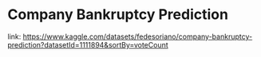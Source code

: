 # Company Bankruptcy Prediction
 link: https://www.kaggle.com/datasets/fedesoriano/company-bankruptcy-prediction?datasetId=1111894&sortBy=voteCount
 
